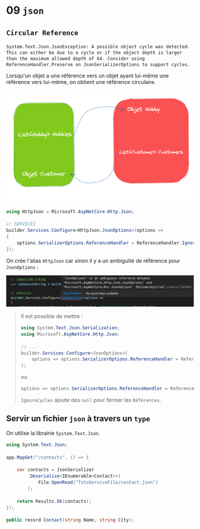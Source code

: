 # 09 `json`

## `Circular Reference`

```
System.Text.Json.JsonException: A possible object cycle was detected. This can either be due to a cycle or if the object depth is larger than the maximum allowed depth of 64. Consider using ReferenceHandler.Preserve on JsonSerializerOptions to support cycles.
```

Lorsqu'un objet a une référence vers un objet ayant lui-même une référence vers lui-même, on obtient une référence circulaire.

<img src="assets/circular-reference-hell-minimal-api.png" alt="circular-reference-hell-minimal-api" style="zoom:50%;" />

```cs
using HttpJson = Microsoft.AspNetCore.Http.Json;

// SERVICES
builder.Services.Configure<HttpJson.JsonOptions>(options =>
{
    options.SerializerOptions.ReferenceHandler = ReferenceHandler.IgnoreCycles; 
});
```

On crée l'alias `HttpJson` car sinon il y a un ambiguïté de référence pour `JsonOptions` :

<img src="assets/ambigus-refrence-for-json-options.png" alt="ambigus-refrence-for-json-options" style="zoom:50%;" />

> Il est possible de mettre :
>
> ```cs
> using System.Text.Json.Serialization;
> using Microsoft.AspNetCore.Http.Json;
> 
> // ...
> builder.Services.Configure<JsonOptions>(
>     options => options.SerializerOptions.ReferenceHandler = ReferenceHandler.Preserve
> );
> ```
>
> ou
>
> ```cs
> options => options.SerializerOptions.ReferenceHandler = ReferenceHandler.IgnoreCycles
> ```
>
> `IgnoreCycles` ajoute des `null` pour fermer les `Références`.



## Servir un fichier `json` à travers un `type`

On utilise la librairie `System.Text.Json`.

```cs
using System.Text.Json;

app.MapGet("/contacts", () => {
    
    var contacts = JsonSerializer
        .Deserialize<IEnumerable<Contact>>(
        	File.OpenRead("TotoServiceFile/contact.json")
    	);

    return Results.Ok(contacts);
});

public record Contact(string Name, string City);
```

